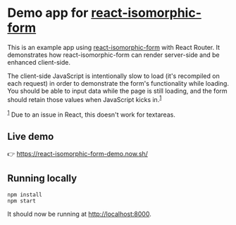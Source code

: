 # Demo app for [react-isomorphic-form]

This is an example app using [react-isomorphic-form] with React Router. It
demonstrates how react-isomorphic-form can render server-side and be enhanced
client-side.

The client-side JavaScript is intentionally slow to load (it's recompiled on
each request) in order to demonstrate the form's functionality while loading.
You should be able to input data while the page is still loading, and the form
should retain those values when JavaScript kicks in.<sup id="a1">[1](#f1)</sup>

<sup id="f1">[1](#a1)</sup> Due to an issue in React, this doesn't work for
textareas.

[react-isomorphic-form]: https://github.com/ghengeveld/react-isomorphic-form

## Live demo

👉 https://react-isomorphic-form-demo.now.sh/

## Running locally

```shell
npm install
npm start
```

It should now be running at [http://localhost:8000](http://localhost:8000).
